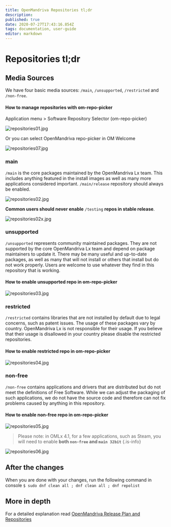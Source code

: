 ```yaml
---
title: OpenMandriva Repositories tl;dr
description: 
published: true
date: 2020-07-27T17:43:16.854Z
tags: documentation, user-guide
editor: markdown
---
```


# Repositories tl;dr
## Media Sources
We have four basic media sources: `/main`, `/unsupported`, `/restricted` and `/non-free`.
#### How to manage repositories with om-repo-picker

Application menu > Software Repository Selector (om-repo-picker)

![repositories01.jpg](/images/repositories01.jpg)

Or you can select OpenMandriva repo-picker in OM Welcome

![repositories07.jpg](/images/repositories07.jpg)

### main
`/main` is the core packages maintained by the OpenMandriva Lx team.
This includes anything featured in the install images as well as many more applications considered important. `/main/release` repository should always be enabled.

![repositories02.jpg](/images/repositories02.jpg)

**Common users should never enable** `/testing` **repos in stable release**.

![repositories02x.jpg](/images/repositories02x.jpg)

### unsupported
`/unsupported` represents community maintained packages. They are not supported by the core OpenMandriva Lx team and depend on package maintainers to update it.
There may be many useful and up-to-date packages, as well as many that will not install or others that install but do not work properly. Users are welcome to use whatever they find in this repository that is working.
#### How to enable unsupported repo in om-repo-picker

![repositories03.jpg](/images/repositories03.jpg)

### restricted
`/restricted` contains libraries that are not installed by default due to legal concerns, such as patent issues.
The usage of these packages vary by country. OpenMandriva Lx is not responsible for their usage. If you believe that their usage is disallowed in your country please disable the restricted repositories.
#### How to enable restricted repo in om-repo-picker

![repositories04.jpg](/images/repositories04.jpg)

### non-free
`/non-free` contains applications and drivers that are distributed but do not meet the definitions of Free Software.
While we can adjust the packaging of such applications, we do not have the source code and therefore can not fix problems caused by anything in this repository.
#### How to enable non-free repo in om-repo-picker

![repositories05.jpg](/images/repositories05.jpg)

> Please note: in OMLx 4.1, for a few applications, such as Steam, you will need to enable **both `non-free` and `main 32bit`**
{.is-info}


![repositories06.jpg](/images/repositories08.jpg)

## After the changes
When you are done with your changes, run the following command in console
`$ sudo dnf clean all ; dnf clean all ; dnf repolist`

## More in depth
For a detailed explanation read [OpenMandriva Release Plan and Repositories](/doc/release-plan-and-repositories)
